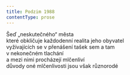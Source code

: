 ```yaml
---
title: Podzim 1988
contentType: prose
---
```


Šeď „neskutečného“ města  
které obkličuje každodenní realita jeho obyvatel  
vyžívajících se v přenášení tašek sem a tam  
v nekonečném tlachání  
a mezi nimi procházejí mlčenliví  
důvody oné mlčenlivosti jsou však různorodé
